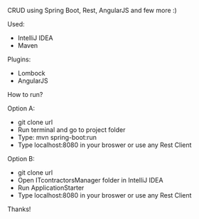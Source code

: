 CRUD using Spring Boot, Rest, AngularJS and few more :)

Used:
- IntelliJ IDEA
- Maven

Plugins:
- Lombock
- AngularJS


How to run?

Option A:
- git clone url
- Run terminal and go to project folder
- Type: mvn spring-boot:run
- Type localhost:8080 in your broswer or use any Rest Client

Option B:
- git clone url
- Open ITcontractorsManager folder in IntelliJ IDEA
- Run ApplicationStarter
- Type localhost:8080 in your broswer or use any Rest Client

Thanks!
